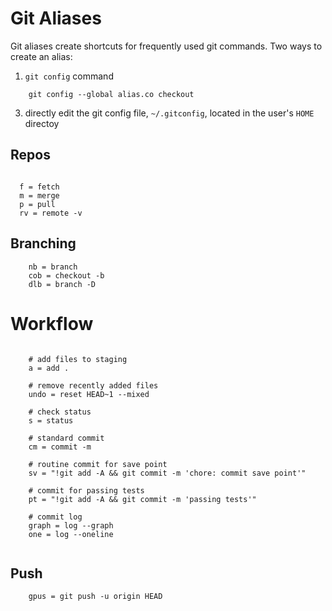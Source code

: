# Git Aliases
Git aliases create shortcuts for frequently used git commands. Two ways to create an alias:

1. `git config` command
````buildoutcfg
    git config --global alias.co checkout
````

3. directly edit the git config file, `~/.gitconfig`, located in the user's `HOME` directoy


## Repos
````buildoutcfg

  f = fetch
  m = merge
  p = pull
  rv = remote -v

````

## Branching
````buildoutcfg
    nb = branch
    cob = checkout -b
    dlb = branch -D
````

# Workflow
````buildoutcfg

    # add files to staging
    a = add .
    
    # remove recently added files
    undo = reset HEAD~1 --mixed
    
    # check status
    s = status
    
    # standard commit
    cm = commit -m
    
    # routine commit for save point
    sv = "!git add -A && git commit -m 'chore: commit save point'"
    
    # commit for passing tests
    pt = "!git add -A && git commit -m 'passing tests'"
    
    # commit log
    graph = log --graph
    one = log --oneline
    
````


## Push
````buildoutcfg
    gpus = git push -u origin HEAD

````
